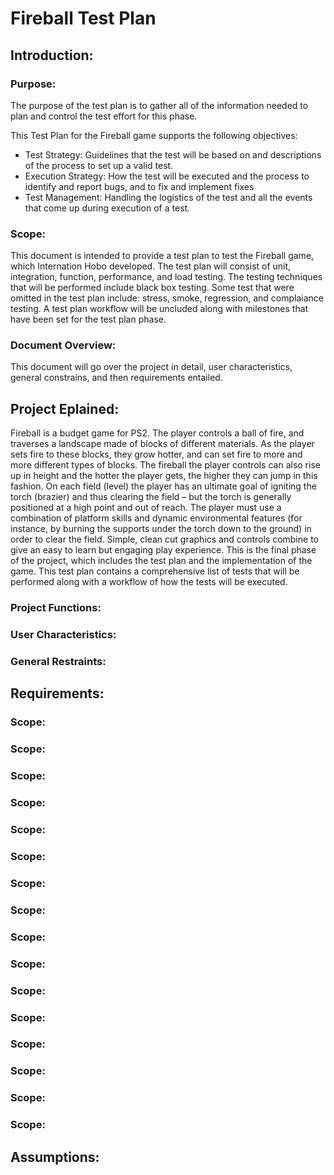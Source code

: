<h1>Fireball Test Plan</h1>
<p><h2>Introduction:</h2> </p>
<p><h3>Purpose:</h3> The purpose of the test plan is to gather all of the information needed to plan and control the test effort for this phase.</p>
<p>This Test Plan for the Fireball game supports the following objectives:</p>
    <ul>
        <li>Test Strategy: Guidelines that the test will be based on and descriptions of the process to set up a valid test.</li>
        <li>Execution Strategy: How the test will be executed and the process to identify and report bugs, and to fix and implement fixes</li>
        <li>Test Management: Handling the logistics of the test and all the events that come up during execution of a test.</li>
    </ul>
<p><h3>Scope:</h3> This document is intended to provide a test plan to test the Fireball game, which Internation Hobo developed. The test plan will consist of unit, integration, function, performance, and load testing. The testing techniques that will be performed include black box testing. Some test that were omitted in the test plan include: stress, smoke, regression, and complaiance testing. A test plan workflow will be uncluded along with milestones that have been set for the test plan phase.</p>
<p><h3>Document Overview:</h3> This document will go over the project in detail, user characteristics, general constrains, and then requirements entailed.</p>
<p><h2>Project Eplained:</h2> Fireball is a budget game for PS2. The player controls a ball of fire, and traverses a landscape made of blocks of different materials. As the player sets fire to these blocks, they grow hotter, and can set fire to more and more different types of blocks. The fireball the player controls can also rise up in height and the hotter the player gets, the higher they can jump in this fashion. On each field (level) the player has an ultimate goal of igniting the torch (brazier) and thus clearing the field – but the torch is generally positioned at a high point and out of reach. The player must use a combination of platform skills and dynamic environmental features (for instance, by burning the supports under the torch down to the ground) in order to clear the field. Simple, clean cut graphics and controls combine to give an easy to learn but engaging play experience. This is the final phase of the project, which includes the test plan and the implementation of the game. This test plan contains a comprehensive list of tests that will be performed along with a workflow of how the tests will be executed. </p>
<p><h3>Project Functions:</h3></p>
<p><h3>User Characteristics:</h3></p>
<p><h3>General Restraints:</h3></p>
<p><h2>Requirements:</h2></p>
<p><h3>Scope:</h3>
<p><h3>Scope:</h3>
<p><h3>Scope:</h3>
<p><h3>Scope:</h3>
<p><h3>Scope:</h3>
<p><h3>Scope:</h3>
<p><h3>Scope:</h3>
<p><h3>Scope:</h3>
<p><h3>Scope:</h3>
<p><h3>Scope:</h3>
<p><h3>Scope:</h3>
<p><h3>Scope:</h3>
<p><h3>Scope:</h3>
<p><h3>Scope:</h3>
<p><h3>Scope:</h3>
<p><h3>Scope:</h3>
<p><h2>Assumptions:</h2></p>
